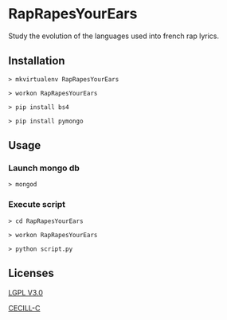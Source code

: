 # RapRapesYourEars
Study the evolution of the languages used into french rap lyrics.


## Installation
`> mkvirtualenv RapRapesYourEars`

`> workon RapRapesYourEars`

`> pip install bs4`

`> pip install pymongo`



## Usage

### Launch mongo db
`> mongod`


### Execute script
`> cd RapRapesYourEars`

`> workon RapRapesYourEars`

`> python script.py`


## Licenses
[LGPL V3.0](http://www.gnu.org/licenses/lgpl.txt "LGPL V3.0")

[CECILL-C](http://www.cecill.info/licences/Licence_CeCILL-C_V1-fr.html "CECILL-C")